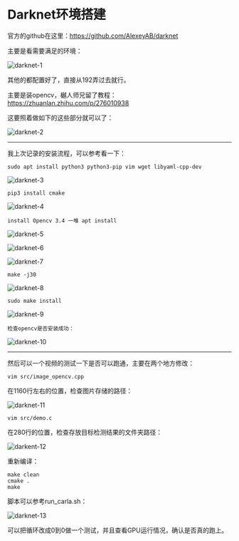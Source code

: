 # Darknet环境搭建

官方的github在这里：https://github.com/AlexeyAB/darknet

主要是看需要满足的环境：

![darknet-1](https://trajectory-recovery.oss-cn-hangzhou.aliyuncs.com/darknet/darknet-1.png)

其他的都配置好了，直接从192弄过去就行。

主要是装opencv，樾人师兄留了教程：https://zhuanlan.zhihu.com/p/276010938

这要照着做如下的这些部分就可以了：

![darknet-2](https://trajectory-recovery.oss-cn-hangzhou.aliyuncs.com/darknet/darknet-2.png)

------

我上次记录的安装流程，可以参考看一下：

```
sudo apt install python3 python3-pip vim wget libyaml-cpp-dev
```

![darknet-3](https://trajectory-recovery.oss-cn-hangzhou.aliyuncs.com/darknet/darknet-3.png)

```
pip3 install cmake
```

![darknet-4](https://trajectory-recovery.oss-cn-hangzhou.aliyuncs.com/darknet/darknet-4.png)

```
install Opencv 3.4 一堆 apt install
```

![darknet-5](https://trajectory-recovery.oss-cn-hangzhou.aliyuncs.com/darknet/darknet-5.png)

![darknet-6](https://trajectory-recovery.oss-cn-hangzhou.aliyuncs.com/darknet/darknet-6.png)

![darknet-7](https://trajectory-recovery.oss-cn-hangzhou.aliyuncs.com/darknet/darknet-7.png)

```
make -j30
```

![darknet-8](https://trajectory-recovery.oss-cn-hangzhou.aliyuncs.com/darknet/darkent-8.png)

```
sudo make install
```

![darknet-9](https://trajectory-recovery.oss-cn-hangzhou.aliyuncs.com/darknet/darknet-9.png)

```
检查opencv是否安装成功：
```

![darknet-10](https://trajectory-recovery.oss-cn-hangzhou.aliyuncs.com/darknet/darkent-10.png)



------

然后可以一个视频的测试一下是否可以跑通，主要在两个地方修改：

```
vim src/image_opencv.cpp
```

在1160行左右的位置，检查图片存储的路径：

![darknet-11](https://trajectory-recovery.oss-cn-hangzhou.aliyuncs.com/darknet/darkent-11.png)

```
vim src/demo.c
```

在280行的位置，检查存放目标检测结果的文件夹路径：

![darkent-12](https://trajectory-recovery.oss-cn-hangzhou.aliyuncs.com/darknet/darknet-12.png)

重新编译：

```
make clean
cmake .
make
```

脚本可以参考run_carla.sh：

![darknet-13](https://trajectory-recovery.oss-cn-hangzhou.aliyuncs.com/darknet/darknet-13.png)

可以把循环改成0到0做一个测试，并且查看GPU运行情况，确认是否真的跑上。

